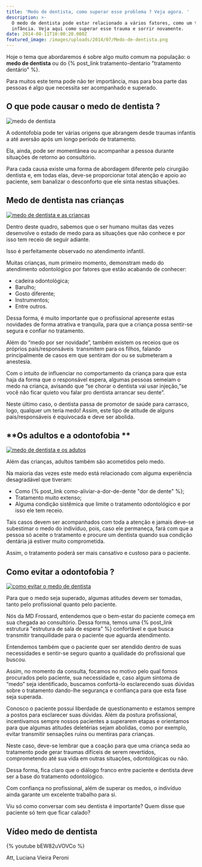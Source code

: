 ```yaml
---
title: 'Medo de dentista, como superar esse problema ? Veja agora. '
description: >-
  O medo de dentista pode estar relacionado a vários fatores, como um trauma na
  infância. Veja aqui como superar esse trauma e sorrir novamente.
date: 2014-08-11T10:00:20.000Z
featured_image: /images/uploads/2014/07/Medo-de-dentista.png
---
```


Hoje o tema que abordaremos é sobre algo muito comum na população: o **medo de dentista** ou do {% post_link tratamento-dentario "tratamento dentário" %}.

Para muitos este tema pode não ter importância, mas para boa parte das pessoas é algo que necessita ser acompanhado e superado.

**O que pode causar o medo de dentista ?**
------------------------------------------

![medo de dentista](/images/uploads/2014/07/medo-de-dentista-300x246.jpg) 

A odontofobia pode ter várias origens que abrangem desde traumas infantis a até aversão após um longo período de tratamento. 

Ela, ainda, pode ser momentânea ou acompanhar a pessoa durante situações de retorno ao consultório. 

Para cada causa existe uma forma de abordagem diferente pelo cirurgião dentista e, em todas elas, deve-se proporcionar total atenção e apoio ao paciente, sem banalizar o desconforto que ele sinta nestas situações.

**Medo de dentista nas crianças**
---------------------------------

[![medo de dentista e as crianças](/images/uploads/2014/08/medo-de-dentista-e-as-crianças.jpg)](/images/uploads/2014/08/medo-de-dentista-e-as-crianças.jpg) 

Dentro deste quadro, sabemos que o ser humano muitas das vezes desenvolve o estado de medo para as situações que não conhece e por isso tem receio de seguir adiante. 

Isso é perfeitamente observado no atendimento infantil. 

Muitas crianças, num primeiro momento, demonstram medo do atendimento odontológico por fatores que estão acabando de conhecer: 
* cadeira odontológica; 
* Barulho; 
* Gosto diferente; 
* Instrumentos; 
* Entre outros. 

Dessa forma, é muito importante que o profissional apresente estas novidades de forma atrativa e tranquila, para que a criança possa sentir-se segura e confiar no tratamento. 

Além do “medo por ser novidade”, também existem os receios que os próprios pais/responsáveis  transmitem para os filhos, falando principalmente de casos em que sentiram dor ou se submeteram a anestesia. 

Com o intuito de influenciar no comportamento da criança para que esta haja da forma que o responsável espera, algumas pessoas semeiam o medo na criança, avisando que “se chorar o dentista vai usar injeção,“se você não ficar quieto vou falar pro dentista arrancar seu dente”. 

Neste último caso, o dentista passa de promotor de saúde para carrasco, logo, qualquer um teria medo! Assim, este tipo de atitude de alguns pais/responsáveis é equivocada e deve ser abolida.

**Os adultos e a odontofobia **
-------------------------------

[![medo de dentista e os adutos](/images/uploads/2014/08/medo-de-dentista-e-os-adutos.jpg)](/images/uploads/2014/08/medo-de-dentista-e-os-adutos.jpg) 

Além das crianças, adultos também são acometidos pelo medo. 

Na maioria das vezes este medo está relacionado com alguma experiência desagradável que tiveram:
* Como {% post_link como-aliviar-a-dor-de-dente "dor de dente" %}; 
* Tratamento muito extenso; 
* Alguma condição sistêmica que limite o tratamento odontológico e por isso ele tem receio.

Tais casos devem ser acompanhados com toda a atenção e jamais deve-se subestimar o medo do indivíduo, pois, caso ele permaneça, fará com que a pessoa só aceite o tratamento e procure um dentista quando sua condição dentária já estiver muito comprometida. 

Assim, o tratamento poderá ser mais cansativo e custoso para o paciente.

**Como evitar a odontofobia ?**
-------------------------------

[![como evitar o medo de dentista](/images/uploads/2014/08/como-evitar-o-medo-de-dentista.jpg)](/images/uploads/2014/08/como-evitar-o-medo-de-dentista.jpg) 

Para que o medo seja superado, algumas atitudes devem ser tomadas, tanto pelo profissional quanto pelo paciente. 

Nós da MD Frossard, entendemos que o bem-estar do paciente começa em sua chegada ao consultório. Dessa forma, temos uma {% post_link estrutura "estrutura de sala de espera" %} confortável e que busca transmitir tranquilidade para o paciente que aguarda atendimento. 

Entendemos também que o paciente quer ser atendido dentro de suas necessidades e sentir-se seguro quanto a qualidade do profissional que buscou. 

Assim, no momento da consulta, focamos no motivo pelo qual fomos procurados pelo paciente, sua necessidade e, caso algum sintoma de “medo” seja identificado, buscamos confortá-lo esclarecendo suas dúvidas sobre o tratamento dando-lhe segurança e confiança para que esta fase seja superada. 

Conosco o paciente possui liberdade de questionamento e estamos sempre a postos para esclarecer suas dúvidas. Além da postura profissional, incentivamos sempre nossos pacientes a superarem etapas e orientamos para que algumas atitudes deletérias sejam abolidas, como por exemplo, evitar transmitir sensações ruins ou mentiras para crianças.

Neste caso, deve-se lembrar que a coação para que uma criança seda ao tratamento pode gerar traumas difíceis de serem revertidos, comprometendo até sua vida em outras situações, odontológicas ou não. 

Dessa forma, fica claro que o diálogo franco entre paciente e dentista deve ser a base do tratamento odontológico. 

Com confiança no profissional, além de superar os medos, o indivíduo ainda garante um excelente trabalho para si. 

Viu só como conversar com seu dentista é importante? Quem disse que paciente só tem que ficar calado?  

Vídeo medo de dentista
----------------------

{% youtube bEW82uVOVCo %}



Att,
Luciana Vieira Peroni
